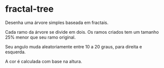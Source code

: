 # fractal-tree

Desenha uma árvore simples baseada em fractais. 

Cada ramo da árvore se divide em dois.
Os ramos criados tem um tamanho 25% menor que seu ramo original.

Seu angulo muda aleatoriamente entre 10 a 20 graus, para direita e esquerda.

A cor é calculada com base na altura.
